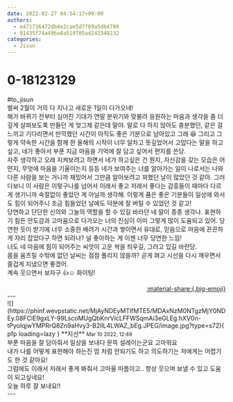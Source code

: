 ```yaml
---
date: 2022-02-27 04:54:17+09:00
authors:
  - e471716472db4e2cae5d7f69a5db4709
  - 01435f74a49ba8a519705ad242348232
categories:
  - Jisun
---
```


# 0-18123129

<div class="post-container" markdown="1">
<div class="content-container md-sidebar__scrollwrap" markdown="1">

\#to_jisun<br>벌써 2월이 거의 다 지나고 새로운 1일이 다가오네!<br>해가 바뀌기 전부터 심어진 기대가 연말 분위기와 맞물려 응원하는 마음과 생각을 좀 더 깊게 살펴보도록 만들던 게 엊그제 같은데 말야. 말로 다 하지 않아도 충분했던, 같은 걸 느끼고 기다리면서 만끽했던 시간이 아직도 좋은 기분으로 남아있고 그래 😆 그리고 그렇게 약속한 시간을 함께 한 올해의 시작이 너무 알차고 뜻깊었어서 고맙다는 말을 하고싶고, 네가 좋아서 부푼 지금 마음을 기억에 잘 담고 싶어서 편지를 쓴당.<br>자주 생각하고 오래 지켜보려고 하면서 네가 하고싶은 건 뭔지, 자신감을 갖는 모습은 어떤지, 무엇에 마음을 기울이는지 등등 네가 보여주는 너를 알아가는 일이 나로서는 나와 다른 사람을 보는 거니까 재밌어서 그만큼 알아보려고 꾀했던 날이 많았던 것 같아. 그러다보니 이 사람은 이렇구나를 넘어서 이래서 좋고 저래서 좋다는 감흥들이 때마다 다르게 생기니까 속절없이 좋았던 게 아닐까 생각해. 이렇게 품은 좋은 기분들이 일상에 와서도 힘이 되어주니 조금 힘들었던 날에도 덕분에 잘 버틸 수 있었던 것 같고!<br>당연하고 단단한 신의와 그늘의 역할을 할 수 있길 바라던 네 말이 종종 생각나. 표현하기 힘든 안도감과 고마움으로 다가오는 너의 진심이 이미 그렇게 많이 도움되고 있어. 당연한 듯이 받기에 너무 소중한 배려가 시간과 쌓이면서 유대로, 믿음으로 마음에 끈끈하게 자리 잡았다구 하면 되려나? 널 좋아하는 게 이젠 너무 당연한 느낌!<br>너도 네 마음에 힘이 되어주는 씨앗이 고운 싹을 틔우길, 그러고 있길 바란당.<br>몸을 움츠릴 수밖에 없던 날씨는 점점 풀리지 않을까? 곧게 펴고 시선을 다시 깨우면서 즐겁게 지냈으면 좋겠어.<br>계속 웃으면서 보자구 👍☺️ 화이팅! 

</div>
</div>

<div style="text-align: right;" markdown="1">
<a href="https://weverse.io/fromis9/fanpost/0-18123129" style="text-align: right;">:material-share:{.big-emoji}</a>
</div>
---

<div class="comments-container md-sidebar__scrollwrap" markdown="1">
<div class="comment" markdown="1">
<div class='id-container' markdown="1">
![](https://phinf.wevpstatic.net/MjAyNDEyMTlfMTE5/MDAxNzM0NTgzMjY0NDEy.08FClE9gxLY-99LscoMUgQbKnrVicLFFWSqmAi3eGLEg.hXV0n-tPyoIqjwYMPRrQ8Zn9aHvy3-B2llL4LWAZ_bEg.JPEG/image.jpg?type=s72){ pfp loading=lazy }
**<span class="artist">지선</span>** <small>Mar 10 2022, 12:49</small><br>
</div>
<div class='comment-body' markdown="1">
부푼 마음을 잘 담아줘서 일상을 보내다 문뜩 설레이는군요 고마워요 <br>내가 나를 어떻게 표현해야 하는진 맘 처럼 안되기도 하고 의도하기는 저에게는 어렵기도 한 것 같아요!<br>그럼에도 이래서 저래서 좋게 봐줘서 고마울 따름이고.. 항상 웃으며 보낼 수 있고 도움이 되고싶네요!<br>오늘 하루 잘 보내요!!
</div>
</div>
</div>
---
